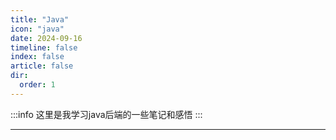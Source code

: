 ```yaml
---
title: "Java"
icon: "java"
date: 2024-09-16
timeline: false
index: false
article: false
dir:
  order: 1
---
```


:::info
这里是我学习java后端的一些笔记和感悟
:::

---

<Catalog />
